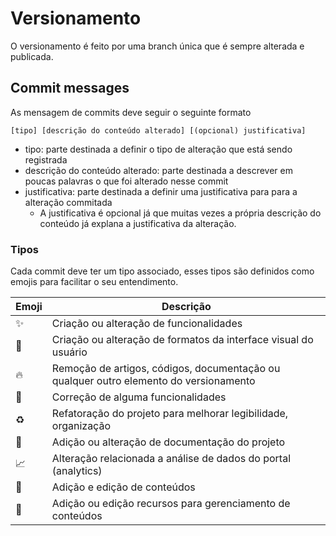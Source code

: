 # Versionamento

O versionamento é feito por uma branch única que é sempre alterada e publicada.

## Commit messages

As mensagem de commits deve seguir o seguinte formato

```
[tipo] [descrição do conteúdo alterado] [(opcional) justificativa]
```

- tipo: parte destinada a definir o tipo de alteração que está sendo registrada
- descrição do conteúdo alterado: parte destinada a descrever em poucas palavras o que foi alterado nesse commit
- justificativa: parte destinada a definir uma justificativa para para a alteração commitada
	- A justificativa é opcional já que muitas vezes a própria descrição do conteúdo já explana a justificativa da alteração.

### Tipos 

Cada commit deve ter um tipo associado, esses tipos são definidos como emojis para facilitar o seu entendimento.

| Emoji | Descrição                                                                             |
| ----- | ------------------------------------------------------------------------------------- |
| ✨     | Criação ou alteração de funcionalidades                                               |
| 💄     | Criação ou alteração de formatos da interface visual do usuário                       |
| 🔥     | Remoção de artigos, códigos, documentação ou qualquer outro elemento do versionamento |
| 🐛     | Correção de alguma funcionalidades                                                    |
| ♻️     | Refatoração do projeto para melhorar legibilidade, organização                        |
| 📖     | Adição ou alteração de documentação do projeto                                        |
| 📈     | Alteração relacionada a análise de dados do portal (analytics)                        |
| 📝     | Adição e edição de conteúdos                                                          |
| 🔧     | Adição ou edição recursos para gerenciamento de conteúdos                             |
